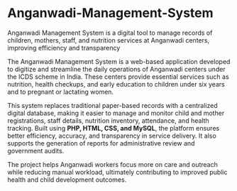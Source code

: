 # Anganwadi-Management-System
Anganwadi Management System is a digital tool to manage records of children, mothers, staff, and nutrition services at Anganwadi centers, improving efficiency and transparency


The Anganwadi Management System is a web-based application developed to digitize and streamline the daily operations of Anganwadi centers under the ICDS scheme in India. These centers provide essential services such as nutrition, health checkups, and early education to children under six years and to pregnant or lactating women.

This system replaces traditional paper-based records with a centralized digital database, making it easier to manage and monitor child and mother registrations, staff details, nutrition inventory, attendance, and health tracking. Built using **PHP, HTML, CSS, and MySQL**, the platform ensures better efficiency, accuracy, and transparency in service delivery. It also supports the generation of reports for administrative review and government audits.

The project helps Anganwadi workers focus more on care and outreach while reducing manual workload, ultimately contributing to improved public health and child development outcomes.




